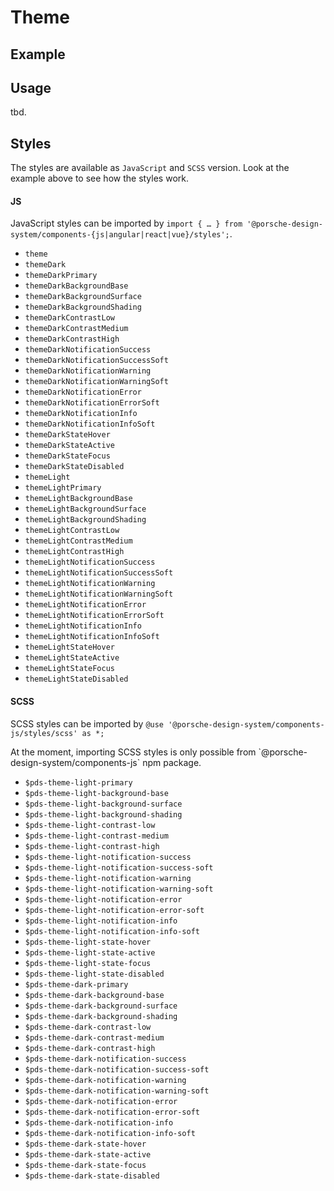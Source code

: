# Theme

<TableOfContents></TableOfContents>

## Example

<Playground :frameworkMarkup="codeExample" :externalStackBlitzDependencies="['styled-components']">
  <ExampleStylesTheme />
</Playground>

## Usage

tbd.

## Styles

The styles are available as `JavaScript` and `SCSS` version. Look at the example above to see how the styles work.

#### JS

JavaScript styles can be imported by
`import { … } from '@porsche-design-system/components-{js|angular|react|vue}/styles';`.

- `theme`
- `themeDark`
- `themeDarkPrimary`
- `themeDarkBackgroundBase`
- `themeDarkBackgroundSurface`
- `themeDarkBackgroundShading`
- `themeDarkContrastLow`
- `themeDarkContrastMedium`
- `themeDarkContrastHigh`
- `themeDarkNotificationSuccess`
- `themeDarkNotificationSuccessSoft`
- `themeDarkNotificationWarning`
- `themeDarkNotificationWarningSoft`
- `themeDarkNotificationError`
- `themeDarkNotificationErrorSoft`
- `themeDarkNotificationInfo`
- `themeDarkNotificationInfoSoft`
- `themeDarkStateHover`
- `themeDarkStateActive`
- `themeDarkStateFocus`
- `themeDarkStateDisabled`
- `themeLight`
- `themeLightPrimary`
- `themeLightBackgroundBase`
- `themeLightBackgroundSurface`
- `themeLightBackgroundShading`
- `themeLightContrastLow`
- `themeLightContrastMedium`
- `themeLightContrastHigh`
- `themeLightNotificationSuccess`
- `themeLightNotificationSuccessSoft`
- `themeLightNotificationWarning`
- `themeLightNotificationWarningSoft`
- `themeLightNotificationError`
- `themeLightNotificationErrorSoft`
- `themeLightNotificationInfo`
- `themeLightNotificationInfoSoft`
- `themeLightStateHover`
- `themeLightStateActive`
- `themeLightStateFocus`
- `themeLightStateDisabled`

#### SCSS

SCSS styles can be imported by `@use '@porsche-design-system/components-js/styles/scss' as *;`

<p-inline-notification heading="Important note" state="warning" persistent="true">
 At the moment, importing SCSS styles is only possible from `@porsche-design-system/components-js` npm package.
</p-inline-notification>

- `$pds-theme-light-primary`
- `$pds-theme-light-background-base`
- `$pds-theme-light-background-surface`
- `$pds-theme-light-background-shading`
- `$pds-theme-light-contrast-low`
- `$pds-theme-light-contrast-medium`
- `$pds-theme-light-contrast-high`
- `$pds-theme-light-notification-success`
- `$pds-theme-light-notification-success-soft`
- `$pds-theme-light-notification-warning`
- `$pds-theme-light-notification-warning-soft`
- `$pds-theme-light-notification-error`
- `$pds-theme-light-notification-error-soft`
- `$pds-theme-light-notification-info`
- `$pds-theme-light-notification-info-soft`
- `$pds-theme-light-state-hover`
- `$pds-theme-light-state-active`
- `$pds-theme-light-state-focus`
- `$pds-theme-light-state-disabled`
- `$pds-theme-dark-primary`
- `$pds-theme-dark-background-base`
- `$pds-theme-dark-background-surface`
- `$pds-theme-dark-background-shading`
- `$pds-theme-dark-contrast-low`
- `$pds-theme-dark-contrast-medium`
- `$pds-theme-dark-contrast-high`
- `$pds-theme-dark-notification-success`
- `$pds-theme-dark-notification-success-soft`
- `$pds-theme-dark-notification-warning`
- `$pds-theme-dark-notification-warning-soft`
- `$pds-theme-dark-notification-error`
- `$pds-theme-dark-notification-error-soft`
- `$pds-theme-dark-notification-info`
- `$pds-theme-dark-notification-info-soft`
- `$pds-theme-dark-state-hover`
- `$pds-theme-dark-state-active`
- `$pds-theme-dark-state-focus`
- `$pds-theme-dark-state-disabled`

<script lang="ts">
import Vue from 'vue';
import Component from 'vue-class-component';
import { getStylesThemeCodeSamples } from '@porsche-design-system/shared';
import ExampleStylesTheme from '@/pages/patterns/styles/example-theme.vue';

@Component({
  components: {
    ExampleStylesTheme
  },
})
export default class Code extends Vue {
  codeExample = getStylesThemeCodeSamples();
}
</script>
